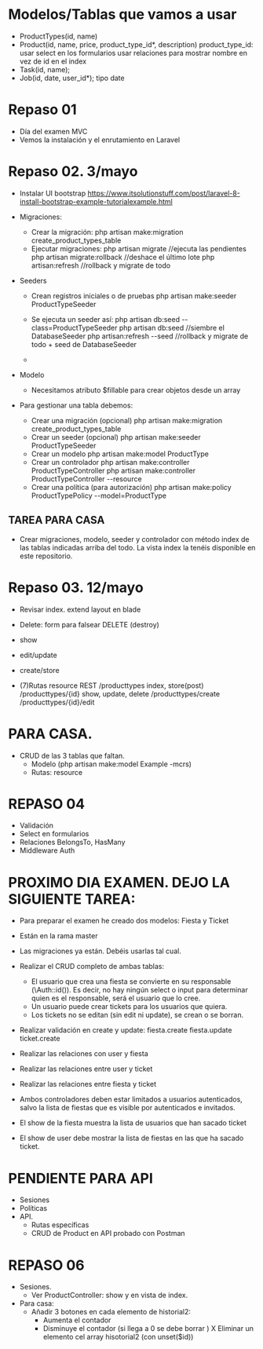 # Modelos/Tablas que vamos a usar
- ProductTypes(id, name)
- Product(id, name, price, product_type_id*, description)
  product_type_id: usar select en los formularios
  usar relaciones para mostrar nombre en vez de id en el index
- Task(id, name);
- Job(id, date, user_id*); tipo date

# Repaso 01
- Día del examen MVC
- Vemos la instalación y el enrutamiento en Laravel

# Repaso 02. 3/mayo
- Instalar UI bootstrap
https://www.itsolutionstuff.com/post/laravel-8-install-bootstrap-example-tutorialexample.html

- Migraciones:
  - Crear la migración:
    php artisan make:migration create_product_types_table
  - Ejecutar migraciones:
    php artisan migrate //ejecuta las pendientes
    php artisan migrate:rollback //deshace el último lote
    php artisan:refresh //rollback y migrate de todo
- Seeders
  - Crean registros iniciales o de pruebas
    php artisan make:seeder ProductTypeSeeder
  - Se ejecuta un seeder así:
    php artisan db:seed --class=ProductTypeSeeder
    php artisan db:seed //siembre el DatabaseSeeder
    php artisan:refresh --seed //rollback y migrate de todo + seed de DatabaseSeeder

  -
- Modelo
  - Necesitamos atributo $fillable para crear objetos desde un array

- Para gestionar una tabla debemos:
  - Crear una migración (opcional)
    php artisan make:migration create_product_types_table
  - Crear un seeder (opcional)
    php artisan make:seeder ProductTypeSeeder
  - Crear un modelo
    php artisan make:model ProductType
  - Crear un controlador
    php artisan make:controller ProductTypeController
    php artisan make:controller ProductTypeController --resource
  - Crear una política (para autorización)
    php artisan make:policy ProductTypePolicy --model=ProductType


 ## TAREA PARA CASA
 - Crear migraciones, modelo, seeder y controlador con método index de las tablas indicadas arriba del todo. La vista index la tenéis disponible en este repositorio.





# Repaso 03. 12/mayo

  - Revisar index. 
    extend layout en blade
  - Delete: form para falsear DELETE (destroy)
  - show
  - edit/update
  - create/store

  - (7)Rutas resource
       REST
      /producttypes  index, store(post)
      /producttypes/{id}  show, update, delete
      /producttypes/create
      /producttypes/{id}/edit

# PARA CASA.
  - CRUD de las 3 tablas que faltan.
    - Modelo (php artisan make:model Example -mcrs)
    - Rutas: resource

# REPASO 04
  - Validación
  - Select en formularios
  - Relaciones BelongsTo, HasMany
  - Middleware Auth

# PROXIMO DIA EXAMEN. DEJO LA SIGUIENTE TAREA:
  - Para preparar el examen he creado dos modelos: Fiesta y Ticket
  - Están en la rama master
  - Las migraciones ya están. Debéis usarlas tal cual.
  - Realizar el CRUD completo de ambas tablas:
    - El usuario que crea una fiesta se convierte en su responsable (\Auth::id()). Es decir, no hay ningún select o input para determinar quien es el responsable, será el usuario que lo cree.
    - Un usuario puede crear tickets para los usuarios que quiera.
    - Los tickets no se editan (sin edit ni update), se crean o se borran.

  - Realizar validación en create y update:
    fiesta.create
    fiesta.update
    ticket.create


  - Realizar las relaciones con user y fiesta
  - Realizar las relaciones entre user y ticket
  - Realizar las relaciones entre fiesta y ticket
  - Ambos controladores deben estar limitados a usuarios autenticados, salvo la lista de fiestas que es visible por autenticados e invitados.
  - El show de la fiesta muestra la lista de usuarios que han sacado ticket
  - El show de user debe mostrar la lista de fiestas en las que ha sacado ticket.

# PENDIENTE PARA API

  - Sesiones
  - Políticas
  - API. 
    - Rutas específicas
    - CRUD de Product en API probado con Postman

# REPASO 06
- Sesiones. 
  - Ver ProductController: show y en vista de index.
- Para casa:
  - Añadir 3 botones en cada elemento de historial2:
     + Aumenta el contador
     - Disminuye el contador (si llega a 0 se debe borrar )
     X Eliminar un elemento cel array hisotorial2 (con unset($id))